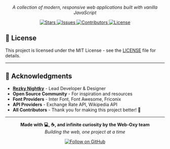 <p align="center">
  <em>A collection of modern, responsive web applications built with vanilla JavaScript</em>
</p>

<p align="center">
  <a href="https://github.com/oxyzenQ/web-oxy/stargazers">
    <img src="https://img.shields.io/github/stars/oxyzenQ/web-oxy?colorA=363a4f&colorB=b7bdf8&style=for-the-badge" alt="Stars">
  </a>
  <a href="https://github.com/oxyzenQ/web-oxy/issues">
    <img src="https://img.shields.io/github/issues/oxyzenQ/web-oxy?colorA=363a4f&colorB=f5a97f&style=for-the-badge" alt="Issues">
  </a>
  <a href="https://github.com/oxyzenQ/web-oxy/contributors">
    <img src="https://img.shields.io/github/contributors/oxyzenQ/web-oxy?colorA=363a4f&colorB=a6da95&style=for-the-badge" alt="Contributors">
  </a>
  <a href="https://github.com/oxyzenQ/web-oxy/blob/main/LICENSE">
    <img src="https://img.shields.io/github/license/oxyzenQ/web-oxy?colorA=363a4f&colorB=f5c2e7&style=for-the-badge" alt="License">
  </a>
</p>

## 📄 License

This project is licensed under the MIT License - see the [LICENSE](LICENSE) file for details.

---

## 💝 Acknowledgments

- **[Rezky Nightky](https://github.com/oxyzenQ)** - Lead Developer & Designer
- **Open Source Community** - For inspiration and resources
- **Font Providers** - Inter Font, Font Awesome, Friconix
- **API Providers** - Exchange Rate API, Wikipedia API
- **All Contributors** - Thank you for making this project better! 🙌

---

<p align="center">
  <strong>Made with 💻, ☕, and infinite curiosity by the Web-Oxy team</strong><br/>
  <em>Building the web, one project at a time</em>
</p>

<p align="center">
  <a href="https://github.com/oxyzenQ">
    <img src="https://img.shields.io/badge/Follow-@oxyzenQ-blue?style=social&logo=github" alt="Follow on GitHub">
  </a>
</p>
